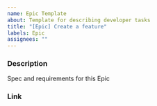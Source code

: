 ```yaml
---
name: Epic Template
about: Template for describing developer tasks
title: "[Epic] Create a feature"
labels: Epic
assignees: ""
---
```


### Description

Spec and requirements for this Epic

### Link
